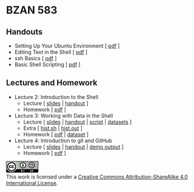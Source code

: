 # BZAN 583


## Handouts

* Setting Up Your Ubuntu Environment [ [pdf](https://github.com/wrathematics/teaching/raw/master/2016-spring/bzan583/handouts/1_setup.pdf) ]
* Editing Text in the Shell [ [pdf](https://github.com/wrathematics/teaching/raw/master/2016-spring/bzan583/handouts/2_editors.pdf) ]
* ssh Basics [ [pdf](https://github.com/wrathematics/teaching/raw/master/2016-spring/bzan583/handouts/3_ssh.pdf) ]
* Basic Shell Scripting [ [pdf](https://github.com/wrathematics/teaching/raw/master/2016-spring/bzan583/handouts/4_scripting.pdf) ]


## Lectures and Homework

* Lecture 2: Introduction to the Shell
    * Lecture [ [slides](https://github.com/wrathematics/teaching/raw/master/2016-spring/bzan583/lectures/lecture2.pdf) | [handout](https://github.com/wrathematics/teaching/raw/master/2016-spring/bzan583/lectures/lecture2_handout.pdf) ]
    * Homework [ [pdf](https://github.com/wrathematics/teaching/raw/master/2016-spring/bzan583/homework/homework1.pdf) ]
* Lecture 3: Working with Data in the Shell
    * Lecture [ [slides](https://github.com/wrathematics/teaching/raw/master/2016-spring/bzan583/lectures/lecture3.pdf) | [handout](https://github.com/wrathematics/teaching/raw/master/2016-spring/bzan583/lectures/lecture3_handout.pdf) | [script](https://raw.githubusercontent.com/wrathematics/teaching/master/2016-spring/bzan583/lectures/lec3.sh) | [datasets](https://github.com/wrathematics/teaching/raw/master/2016-spring/bzan583/lectures/data.tar.gz) ]
    * Extra [ [hist.sh](https://github.com/wrathematics/teaching/blob/master/2016-spring/bzan583/handouts/hist.sh) | [hist.out](https://github.com/wrathematics/teaching/blob/master/2016-spring/bzan583/handouts/hist.out) ]
    * Homework [ [pdf](https://github.com/wrathematics/teaching/raw/master/2016-spring/bzan583/homework/homework2.pdf) | [dataset](https://github.com/wrathematics/teaching/raw/master/2016-spring/bzan583/homework/iris.csv) ]
* Lecture 4: Introduction to git and GitHub
    * Lecture [ [slides](https://github.com/wrathematics/teaching/raw/master/2016-spring/bzan583/lectures/lecture4.pdf) | [handout](https://github.com/wrathematics/teaching/raw/master/2016-spring/bzan583/lectures/lecture4_handout.pdf) | [demo output](https://raw.githubusercontent.com/wrathematics/teaching/master/2016-spring/bzan583/lectures/lec4.out) ]
    * Homework [ [pdf](https://github.com/wrathematics/teaching/raw/master/2016-spring/bzan583/homework/homework3.pdf) ]


<a rel="license" href="http://creativecommons.org/licenses/by-sa/4.0/"><img alt="Creative Commons License" style="border-width:0" src="./pics/cc.png" /></a><br />This work is licensed under a <a rel="license" href="http://creativecommons.org/licenses/by-sa/4.0/">Creative Commons Attribution-ShareAlike 4.0 International License</a>.
